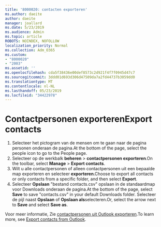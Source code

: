 ```yaml
---
title: '8000020: contacten exporteren'
ms.author: daeite
author: daeite
manager: joallard
ms.date: 5/23/2019
ms.audience: Admin
ms.topic: article
ROBOTS: NOINDEX, NOFOLLOW
localization_priority: Normal
ms.collection: Adm_O365
ms.custom:
- "8000020"
- "2003"
ms.assetid: ''
ms.openlocfilehash: cda5f38436e00def8573c2d921f4f7f0945d47c7
ms.sourcegitcommit: 3ddd01d693d306d47509da7a2fd44737b3059dd0
ms.translationtype: MT
ms.contentlocale: nl-NL
ms.lasthandoff: 05/23/2019
ms.locfileid: "34422978"
---
```

# <a name="export-contacts"></a><span data-ttu-id="eafa0-102">Contactpersonen exporteren</span><span class="sxs-lookup"><span data-stu-id="eafa0-102">Export contacts</span></span>

1. <span data-ttu-id="eafa0-103">Selecteer het pictogram van de mensen om te gaan naar de pagina personen onderaan de pagina.</span><span class="sxs-lookup"><span data-stu-id="eafa0-103">At the bottom of the page, select the people icon to go to the People page.</span></span>
2. <span data-ttu-id="eafa0-104">Selecteer op de werkbalk **beheren** > **contactpersonen exporteren**.</span><span class="sxs-lookup"><span data-stu-id="eafa0-104">On the toolbar, select **Manage** > **Export contacts**.</span></span> 
3. <span data-ttu-id="eafa0-105">Wilt u alle contactpersonen of alleen contactpersonen uit een bepaalde map exporteren en selecteer **exporteren**.</span><span class="sxs-lookup"><span data-stu-id="eafa0-105">Choose to export all contacts or only contacts from a specific folder, and then select **Export**.</span></span>
4. <span data-ttu-id="eafa0-106">Selecteer **Opslaan** "bestand contacts.csv" opslaan in de standaardmap voor Downloads onderaan de pagina.</span><span class="sxs-lookup"><span data-stu-id="eafa0-106">At the bottom of the page, select **Save** to save "contacts.csv" in your default Downloads folder.</span></span> <span data-ttu-id="eafa0-107">Selecteer de pijl naast **Opslaan** of **Opslaan als**selecteren.</span><span class="sxs-lookup"><span data-stu-id="eafa0-107">Or, select the arrow next to **Save** and select **Save as**.</span></span>

<span data-ttu-id="eafa0-108">Voor meer informatie, Zie [contactpersonen uit Outlook exporteren](https://support.office.com/article/10f09abd-643c-4495-bb80-543714eca73f#ID0EAACAAA=Outlook_on_the_web).</span><span class="sxs-lookup"><span data-stu-id="eafa0-108">To learn more, see [Export contacts from Outlook](https://support.office.com/article/10f09abd-643c-4495-bb80-543714eca73f#ID0EAACAAA=Outlook_on_the_web).</span></span>

